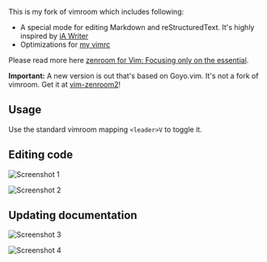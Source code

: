 This is my fork of vimroom which includes following:

* A special mode for editing Markdown and reStructuredText. It's highly inspired by  [iA Writer](http://writer.pro/)
* Optimizations for [my vimrc](https://github.com/amix/vimrc)

Please read more here [
zenroom for Vim: Focusing only on the essential](http://amix.dk/blog/post/19744#zenroom-for-Vim-Focsuing-only-on-the-essential).

**Important:** A new version is out that's based on Goyo.vim. It's not a fork
of vimroom. Get it at [vim-zenroom2](https://github.com/amix/vim-zenroom2)!

## Usage

Use the standard vimroom mapping `<leader>V` to toggle it.

## Editing code

![Screenshot 1](http://amix.dk/uploads/zenroom_code.jpg)

![Screenshot 2](http://amix.dk/uploads/zenroom_code_1.jpg)

## Updating documentation

![Screenshot 3](http://amix.dk/uploads/zenroom_documentation.jpg)

![Screenshot 4](http://amix.dk/uploads/zenroom_documentation_1.jpg)

